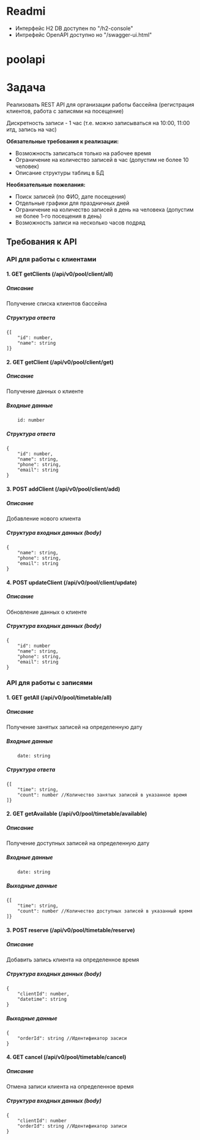 # Readmi
- Интерфейс H2 DB доступен по "/h2-console"
- Интрефейс OpenAPI доступно но "/swagger-ui.html"

# poolapi
# Задача
Реализовать REST API для организации работы бассейна (регистрация клиентов, работа с записями на посещение)  
  
Дискретность записи - 1 час (т.е. можно записываться на 10:00, 11:00 итд, запись на час)

**Обязательные требования к реализации:**
- Возможность записаться только на рабочее время
- Ограничение на количество записей в час (допустим не более 10 человек)
- Описание структуры таблиц в БД

**Необязательные пожелания:**
- Поиск записей (по ФИО, дате посещения)
- Отдельные графики для праздничных дней
- Ограничение на количество записей в день на человека (допустим не более 1-го посещения в день)
- Возможность записи на несколько часов подряд

## Требования к API

### API для работы с клиентами

#### 1. GET getClients (/api/v0/pool/client/all)

##### Описание 
Получение списка клиентов бассейна

##### Структура ответа
```
{[
    "id": number,
    "name": string
]}
```

#### 2. GET getClient (/api/v0/pool/client/get)

##### Описание
Получение данных о клиенте 

##### Входные данные
```
    id: number
```

##### Структура ответа
```
{
    "id": number,
    "name": string,
    "phone": string,
    "email": string
}
```

#### 3. POST addClient (/api/v0/pool/client/add)

##### Описание
Добавление нового клиента

##### Структура входных данных (body) 
```
{
    "name": string,
    "phone": string,
    "email": string
}    
```

#### 4. POST updateClient (/api/v0/pool/client/update)

##### Описание
Обновление данных о клиенте

##### Структура входных данных (body)
```
{
    "id": number
    "name": string,
    "phone": string,
    "email": string
}    
```

### API для работы с записями

#### 1. GET getAll (/api/v0/pool/timetable/all)

##### Описание
Получение занятых записей на определенную дату

##### Входные данные
```
    date: string
```

##### Структура ответа
```
{[
    "time": string,
    "count": number //Количество занятых записей в указанное время
]}
```

#### 2. GET getAvailable (/api/v0/pool/timetable/available)

##### Описание
Получение доступных записей на определенную дату

##### Входные данные
```
    date: string
```

##### Выходные данные
```
{[
    "time": string,
    "count": number //Количество доступных записей в указанный время 
]}
```

#### 3. POST reserve (/api/v0/pool/timetable/reserve)

##### Описание
Добавить запись клиента на определенное время

##### Структура входных данных (body)
```
{
    "clientId": number,
    "datetime": string
}
```

##### Выходные данные
```
{
    "orderId": string //Идентификатор засиси
}
```

#### 4. GET cancel (/api/v0/pool/timetable/cancel)

##### Описание
Отмена записи клиента на определенное время

##### Структура входных данных (body)
```
{
    "clientId": number
    "orderId": string //Идентификатор записи
}
```
